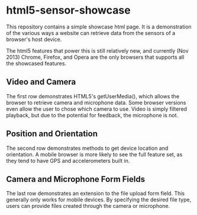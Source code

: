 html5-sensor-showcase
=====================

This repository contains a simple showcase html page. It is a demonstration of the various ways a website can retrieve data from the sensors of a browser's host device.

The html5 features that power this is still relatively new, and currently (Nov 2013) Chrome, Firefox, and Opera are the only browsers that supports all the showcased features.

<h2>Video and Camera</h2>
The first row demonstrates HTML5's getUserMedia(), which allows the browser to retrieve camera and microphone data. Some browser versions even allow the user to chose which camera to use. Video is simply filtered playback, but due to the potential for feedback, the microphone is not.

<h2>Position and Orientation</h2>
The second row demonstrates methods to get device location and orientation. A mobile browser is more likely to see the full feature set, as they tend to have GPS and accelerometers built in.

<h2>Camera and Microphone Form Fields</h2>
The last row demonstrates an extension to the file upload form field. This generally only works for mobile devices. By specifying the desired file type, users can provide files created through the camera or microphone.
